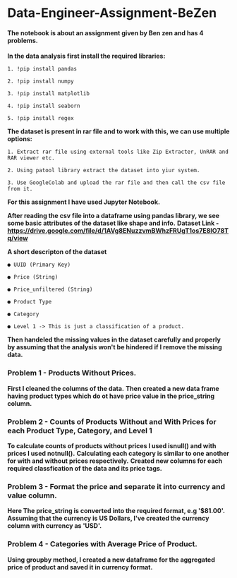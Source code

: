 # Data-Engineer-Assignment-BeZen
#### The notebook is about an assignment given by Ben zen and has 4 problems.

**In the data analysis first install the required libraries:**
    
    1. !pip install pandas
    
    2. !pip install numpy
    
    3. !pip install matplotlib
    
    4. !pip install seaborn
    
    5. !pip install regex


**The dataset is present in rar file and to work with this, we can use multiple options:**
    
    1. Extract rar file using external tools like Zip Extracter, UnRAR and RAR viewer etc.
    
    2. Using patool library extract the dataset into yiur system.
    
    3. Use GoogleColab and upload the rar file and then call the csv file from it.

**For this assignment I have used Jupyter Notebook.**

**After reading the csv file into a dataframe using pandas library, we see some basic attributes of the dataset like shape and info.**
**Dataset Link - https://drive.google.com/file/d/1AVg8ENuzzvmBWhzFRUgT1os7E8IO78Tq/view**

**A short descripton of the dataset**

    ● UUID (Primary Key)

    ● Price (String)

    ● Price_unfiltered (String)

    ● Product Type

    ● Category

    ● Level 1 -> This is just a classification of a product.

**Then handeled the missing values in the dataset carefully and properly by assuming that the analysis won't be hindered if I remove the missing data.**

### Problem 1 - Products Without Prices.
**First I cleaned the columns of the data.**
**Then created a new data frame having product types which do ot have price value in the price_string column.**

### Problem 2 - Counts of Products Without and With Prices for each Product Type, Category, and Level 1
**To calculate counts of products without prices I used isnull() and with prices I used notnull().**
**Calculating each category is similar to one another for with and without prices respectively.**
**Created new columns for each required classfication of the data and its price tags.**

### Problem 3 - Format the price and separate it into currency and value column.
**Here The price_string is converted into the required format, e.g  '$81.00'.**
**Assuming that the currency is US Dollars, I've created the currency column with currency as 'USD'.**

### Problem 4 - Categories with Average Price of Product.
**Using groupby method, I created a new dataframe for the aggregated price of product and saved it in currency format.**
